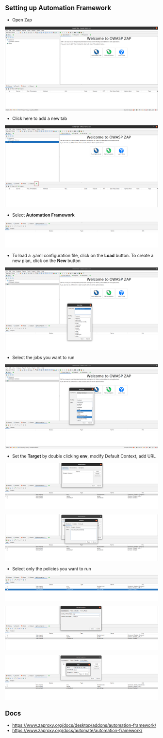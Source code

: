 ## Setting up Automation Framework

- Open Zap

![](./img/6.png)

- Click here to add a new tab

![](./img/11.png)

- Select **Automation Framework**

![](./img/12.png)

- To load a .yaml configuration file, click on the **Load** button. To create a new plan, click on the **New** button

![](./img/13.png)

- Select the jobs you want to run

![](./img/14.png)

- Set the **Target** by double clicking **env**, modify Default Context, add URL

![](./img/15.png)

![](./img/16.png)

- Select only the policies you want to run

![](./img/17.png)

![](./img/18.png)

![](./img/19.png)

## Docs

- https://www.zaproxy.org/docs/desktop/addons/automation-framework/
- https://www.zaproxy.org/docs/automate/automation-framework/
